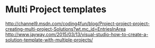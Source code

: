 # Multi Project templates


http://channel9.msdn.com/coding4fun/blog/Project-project-project-creating-multi-project-Solutions?wt.mc_id=EntriesInArea
http://www.jayway.com/2015/03/13/visual-studio-how-to-create-a-solution-template-with-multiple-projects/
